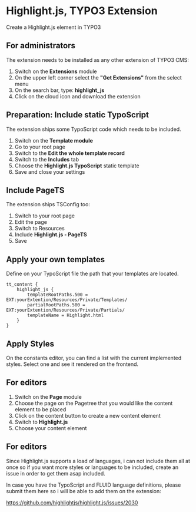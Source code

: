 # Highlight.js, TYPO3 Extension

Create a Highlight.js element in TYPO3

For administrators
------------------
The extension needs to be installed as any other extension of TYPO3 CMS:

1. Switch on the **Extensions** module
2. On the upper left corner select the **"Get Extensions"** from the select menu
3. On the search bar, type: **highlight_js**
4. Click on the cloud icon and download the extension

Preparation: Include static TypoScript
----------------------

The extension ships some TypoScript code which needs to be included.

1. Switch on the **Template module**
2. Go to your root page
3. Switch to the **Edit the whole template record**
4. Switch to the **Includes** tab
5. Choose the **Highlight.js TypoScript** static template
6. Save and close your settings

Include PageTS
----------------------

The extension ships TSConfig too:

1. Switch to your root page
2. Edit the page
3. Switch to Resources
4. Include **Highlight.js - PageTS**
6. Save

Apply your own templates
----------------------

Define on your TypoScript file the path that your templates are located.

   	tt_content {
      	highlight_js {
			templateRootPaths.500 = EXT:yourExtention/Resources/Private/Templates/
			partialRootPaths.500 = EXT:yourExtention/Resources/Private/Partials/
			templateName = Highlight.html
		}
   	}
	
	
Apply Styles
----------------------
On the constants editor, you can find a list with the current implemented styles. Select one and see it rendered on the frontend.

For editors
------------------

1. Switch on the **Page** module
2. Choose the page on the Pagetree that you would like the content element to be placed
3. Click on the content button to create a new content element
4. Switch to **Highlight.js**
5. Choose your content element

For editors
------------------

Since Highlight.js supports a load of languages, i can not include them all at once so if you want more styles or languages to be included, create an issue in order to get them asap included.

In case you have the TypoScript and FLUID language definitions, please submit them here so i will be able to add them on the extension:

https://github.com/highlightjs/highlight.js/issues/2030

